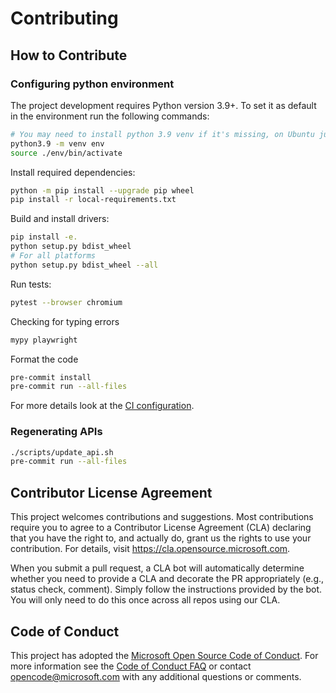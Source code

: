 # Contributing

## How to Contribute

### Configuring python environment

The project development requires Python version 3.9+. To set it as default in the environment run the following commands:

```sh
# You may need to install python 3.9 venv if it's missing, on Ubuntu just run `sudo apt-get install python3.9-venv`
python3.9 -m venv env
source ./env/bin/activate
```

Install required dependencies:

```sh
python -m pip install --upgrade pip wheel
pip install -r local-requirements.txt
```

Build and install drivers:

```sh
pip install -e.
python setup.py bdist_wheel
# For all platforms
python setup.py bdist_wheel --all
```

Run tests:

```sh
pytest --browser chromium
```

Checking for typing errors

```sh
mypy playwright
```

Format the code

```sh
pre-commit install
pre-commit run --all-files
```

For more details look at the [CI configuration](./blob/master/.github/workflows/ci.yml).

### Regenerating APIs

```bash
./scripts/update_api.sh
pre-commit run --all-files
```

## Contributor License Agreement

This project welcomes contributions and suggestions. Most contributions require you to agree to a
Contributor License Agreement (CLA) declaring that you have the right to, and actually do, grant us
the rights to use your contribution. For details, visit https://cla.opensource.microsoft.com.

When you submit a pull request, a CLA bot will automatically determine whether you need to provide
a CLA and decorate the PR appropriately (e.g., status check, comment). Simply follow the instructions
provided by the bot. You will only need to do this once across all repos using our CLA.

## Code of Conduct

This project has adopted the [Microsoft Open Source Code of Conduct](https://opensource.microsoft.com/codeofconduct/).
For more information see the [Code of Conduct FAQ](https://opensource.microsoft.com/codeofconduct/faq/) or
contact [opencode@microsoft.com](mailto:opencode@microsoft.com) with any additional questions or comments.
